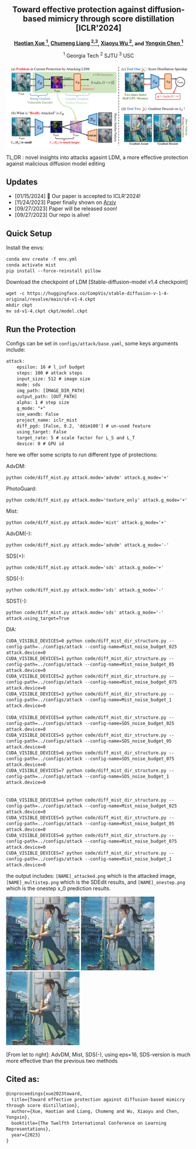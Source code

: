 
<div align="center">

<h2>Toward effective protection against diffusion-based mimicry through score distillation [ICLR'2024]</h2>

**[Haotian Xue <sup>1](https://xavihart.github.io/), [Chumeng Liang <sup>2,3](https://caradryanliang.github.io/), [Xiaoyu Wu <sup>2](https://openreview.net/profile?id=~Xiaoyu_Wu1), and [Yongxin Chen <sup>1](https://yongxin.ae.gatech.edu/)**


<sup>1</sup> Georgia Tech <sup>2</sup> SJTU <sup>3</sup> USC


</div>




![](test_images/media/teaser.png)

TL;DR : novel insights into attacks agasint LDM, a more effective protection against malicious diffusion model editing


## Updates
- [01/15/2024] 🎉 Our paper is accepted to ICLR'2024!
- [11/24/2023] Paper finally shown on [Arxiv](https://arxiv.org/abs/2311.12832)
- [09/27/2023] Paper will be released soon!
- [09/27/2023] Our repo is alive!








## Quick Setup

Install the envs:

```
conda env create -f env.yml
conda activate mist
pip install --force-reinstall pillow
```

Download the checkpoint of LDM [Stable-diffusion-model v1.4 checkpoint]

```
wget -c https://huggingface.co/CompVis/stable-diffusion-v-1-4-original/resolve/main/sd-v1-4.ckpt
mkdir ckpt
mv sd-v1-4.ckpt ckpt/model.ckpt
```


## Run the Protection 

Configs can be set in `configs/attack/base.yaml`, some keys arguments include:

```
attack:
    epsilon: 16 # l_inf budget
    steps: 100 # attack steps
    input_size: 512 # image size
    mode: sds 
    img_path: [IMAGE_DIR_PATH]
    output_path: [OUT_PATH]
    alpha: 1 # step size
    g_mode: "+"
    use_wandb: False
    project_name: iclr_mist
    diff_pgd: [False, 0.2, 'ddim100'] # un-used feature
    using_target: False
    target_rate: 5 # scale factor for L_S and L_T
    device: 0 # GPU id

```


here we offer some scripts to run different type of protections:

AdvDM:
```
python code/diff_mist.py attack.mode='advdm' attack.g_mode='+'
```
PhotoGuard:
```
python code/diff_mist.py attack.mode='texture_only' attack.g_mode='+'
```

Mist:
```
python code/diff_mist.py attack.mode='mist' attack.g_mode='+'
```
AdvDM(-):
```
python code/diff_mist.py attack.mode='advdm' attack.g_mode='-'
```
SDS(+):
```
python code/diff_mist.py attack.mode='sds' attack.g_mode='+'
```
SDS(-):
```
python code/diff_mist.py attack.mode='sds' attack.g_mode='-'
```
SDST(-):
```
python code/diff_mist.py attack.mode='sds' attack.g_mode='-' attack.using_target=True
```

DIA:
```
CUDA_VISIBLE_DEVICES=0 python code/diff_mist_dir_structure.py --config-path=../configs/attack --config-name=Mist_noise_budget_025 attack.device=0
CUDA_VISIBLE_DEVICES=1 python code/diff_mist_dir_structure.py --config-path=../configs/attack --config-name=Mist_noise_budget_05 attack.device=0
CUDA_VISIBLE_DEVICES=2 python code/diff_mist_dir_structure.py --config-path=../configs/attack --config-name=Mist_noise_budget_075 attack.device=0
CUDA_VISIBLE_DEVICES=3 python code/diff_mist_dir_structure.py --config-path=../configs/attack --config-name=Mist_noise_budget_1 attack.device=0

CUDA_VISIBLE_DEVICES=4 python code/diff_mist_dir_structure.py --config-path=../configs/attack --config-name=SDS_noise_budget_025 attack.device=0
CUDA_VISIBLE_DEVICES=5 python code/diff_mist_dir_structure.py --config-path=../configs/attack --config-name=SDS_noise_budget_05 attack.device=0
CUDA_VISIBLE_DEVICES=6 python code/diff_mist_dir_structure.py --config-path=../configs/attack --config-name=SDS_noise_budget_075 attack.device=0
CUDA_VISIBLE_DEVICES=7 python code/diff_mist_dir_structure.py --config-path=../configs/attack --config-name=SDS_noise_budget_1 attack.device=0


CUDA_VISIBLE_DEVICES=4 python code/diff_mist_dir_structure.py --config-path=../configs/attack --config-name=Mist_noise_budget_025 attack.device=0
CUDA_VISIBLE_DEVICES=5 python code/diff_mist_dir_structure.py --config-path=../configs/attack --config-name=Mist_noise_budget_05 attack.device=0
CUDA_VISIBLE_DEVICES=6 python code/diff_mist_dir_structure.py --config-path=../configs/attack --config-name=Mist_noise_budget_075 attack.device=0
CUDA_VISIBLE_DEVICES=7 python code/diff_mist_dir_structure.py --config-path=../configs/attack --config-name=Mist_noise_budget_1 attack.device=0
```

the output includes: `[NAME]_attacked.png` which is the attacked image, `[NAME]_multistep.png` which is the SDEdit results, and `[NAME]_onestep.png` which is the onestep x_0 prediction results.





<img src="out/advdm_eps16_steps100_gmode+/to_protect/suzume_attacked.png" alt="drawing" width="200"/>  <img src="out/mist_eps16_steps100_gmode+/to_protect/suzume_attacked.png" alt="drawing" width="200"/> <img src="out/sds_eps16_steps100_gmode-/to_protect/suzume_attacked.png" alt="drawing" width="200"/>

[From let to right]: AdvDM, Mist, SDS(-), using eps=16, SDS-version is much more effective than the previous two methods


## Cited as:

```
@inproceedings{xue2023toward,
  title={Toward effective protection against diffusion-based mimicry through score distillation},
  author={Xue, Haotian and Liang, Chumeng and Wu, Xiaoyu and Chen, Yongxin},
  booktitle={The Twelfth International Conference on Learning Representations},
  year={2023}
}
```